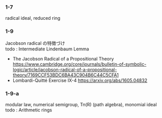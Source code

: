 ### 1-7
radical ideal, reduced ring
### 1-9
Jacobson radical の特徴づけ  
todo : Intermediate Lindenbaum Lemma
- The Jacobson Radical of a Propositional Theory
https://www.cambridge.org/core/journals/bulletin-of-symbolic-logic/article/jacobson-radical-of-a-propositional-theory/7169CCF53BDC6BA43C904B6C44C5CFA1
- Lombardi-Quitté Exercise IX-4
https://arxiv.org/abs/1605.04832
### 1-9-a
modular law, numerical semigroup, Tn(R) (path algebra), monomial ideal  
todo : Arithmetic rings
